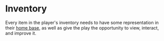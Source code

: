 # Inventory

Every item in the player's inventory needs to have some representation in their [home base](/home-base/), as well as give the play the opportunity to view, interact, and improve it.
